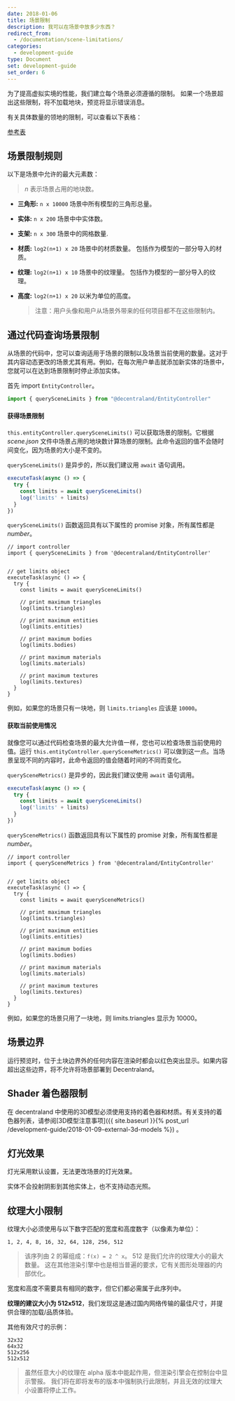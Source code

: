 ```yaml
---
date: 2018-01-06
title: 场景限制
description: 我可以在场景中放多少东西？
redirect_from:
  - /documentation/scene-limitations/
categories:
  - development-guide
type: Document
set: development-guide
set_order: 6
---
```


为了提高虚拟实境的性能，我们建立每个场景必须遵循的限制。 如果一个场景超出这些限制，将不加载地块，预览将显示错误消息。

有关具体数量的领地的限制，可以查看以下表格：

[参考表](https://docs.google.com/spreadsheets/d/1BTm0C20PqdQDAN7vOQ6FpnkVncPecJt-EwTSNHzrsmg/edit#gid=0)

## 场景限制规则

以下是场景中允许的最大元素数：

> *n* 表示场景占用的地块数。

- **三角形:** `n x 10000` 场景中所有模型的三角形总量。
- **实体:** `n x 200` 场景中中实体数。
- **支架:** `n x 300` 场景中的网格数量.
- **材质:** `log2(n+1) x 20` 场景中的材质数量。 包括作为模型的一部分导入的材质。
- **纹理:** `log2(n+1) x 10` 场景中的纹理量。 包括作为模型的一部分导入的纹理。
- **高度:** `log2(n+1) x 20` 以米为单位的高度。

  > 注意：用户头像和用户从场景外带来的任何项目都不在这些限制内。

## 通过代码查询场景限制

从场景的代码中，您可以查询适用于场景的限制以及场景当前使用的数量。这对于其内容动态更改的场景尤其有用。例如，在每次用户单击就添加新实体的场景中，您就可以在达到场景限制时停止添加实体。

首先 import `EntityController`。

```ts
import { querySceneLimits } from "@decentraland/EntityController"
```


 #### 获得场景限制

`this.entityController.querySceneLimits()` 可以获取场景的限制。它根据 _scene.json_ 文件中场景占用的地块数计算场景的限制。此命令返回的值不会随时间变化，因为场景的大小是不变的。

`querySceneLimits()` 是异步的，所以我们建议用 `await` 语句调用。

```ts
executeTask(async () => {
  try {
    const limits = await querySceneLimits()
    log('limits' + limits)
  }
})
```

`querySceneLimits()` 函数返回具有以下属性的 promise 对象，所有属性都是 _number_。



```tsx
// import controller
import { querySceneLimits } from '@decentraland/EntityController'


// get limits object
executeTask(async () => {
  try {
    const limits = await querySceneLimits()

    // print maximum triangles
    log(limits.triangles)

    // print maximum entities
    log(limits.entities)

    // print maximum bodies
    log(limits.bodies)

    // print maximum materials
    log(limits.materials)

    // print maximum textures
    log(limits.textures)
  }
}
```

例如，如果您的场景只有一块地，则 `limits.triangles` 应该是 `10000`。

#### 获取当前使用情况

就像您可以通过代码检查场景的最大允许值一样，您也可以检查场景当前使用的值。运行 `this.entityController.querySceneMetrics()` 可以做到这一点。当场景呈现不同的内容时，此命令返回的值会随着时间的不同而变化。

`querySceneMetrics()` 是异步的，因此我们建议使用 `await` 语句调用。

```ts
executeTask(async () => {
  try {
    const limits = await querySceneLimits()
    log('limits' + limits)
  }
})
```

`querySceneMetrics()` 函数返回具有以下属性的 promise 对象，所有属性都是 _number_。

 
```tsx
// import controller
import { querySceneMetrics } from '@decentraland/EntityController'


// get limits object
executeTask(async () => {
  try {
    const limits = await querySceneMetrics()

    // print maximum triangles
    log(limits.triangles)

    // print maximum entities
    log(limits.entities)

    // print maximum bodies
    log(limits.bodies)

    // print maximum materials
    log(limits.materials)

    // print maximum textures
    log(limits.textures)
  }
}
```

例如，如果您的场景只用了一块地，则 limits.triangles 显示为 10000。

## 场景边界

运行预览时，位于土块边界外的任何内容在渲染时都会以红色突出显示。如果内容超出这些边界，将不允许将场景部署到 Decentraland。

## Shader 着色器限制

在 decentraland 中使用的3D模型必须使用支持的着色器和材质。有关支持的着色器列表，请参阅[3D模型注意事项]({{ site.baseurl }}{% post_url /development-guide/2018-01-09-external-3d-models %}) 。

## 灯光效果

灯光采用默认设置，无法更改场景的灯光效果。

实体不会投射阴影到其他实体上，也不支持动态光照。

## 纹理大小限制

纹理大小必须使用与以下数字匹配的宽度和高度数字（以像素为单位）：

```
1, 2, 4, 8, 16, 32, 64, 128, 256, 512
```

> 该序列由 2 的幂组成：`f(x) = 2 ^ x`。 512 是我们允许的纹理大小的最大数量。 这在其他渲染引擎中也是相当普遍的要求，它有关图形处理器的内部优化。

宽度和高度不需要具有相同的数字，但它们都必需属于此序列中。

**纹理的建议大小为 512x512**，我们发现这是通过国内网络传输的最佳尺寸，并提供合理的加载/品质体验。

其他有效尺寸的示例：
```
32x32
64x32
512x256
512x512
```

> 虽然任意大小的纹理在 alpha 版本中能起作用，但渲染引擎会在控制台中显示警报。 我们将在即将发布的版本中强制执行此限制，并且无效的纹理大小设置将停止工作。

<!--
## 文件数量限制

部署场景时，超过 100 个文件不能上传到 IPFS，因为场景中包含太多文件会导致在客户端中加载时间过长。

如果场景文件夹中有超过 100 个文件，加载场景时其中许多文件可能没有直接使用。您可以使 CLI 忽略场景文件夹中的特定文件，并在 _dclignore_ 文件中指定不将它们上传到 IPFS。在[场景文件]({{ site.baseurl }}{% post_url /development-guide/2018-01-11-scene-files %})中了解有关更多信息。
-->